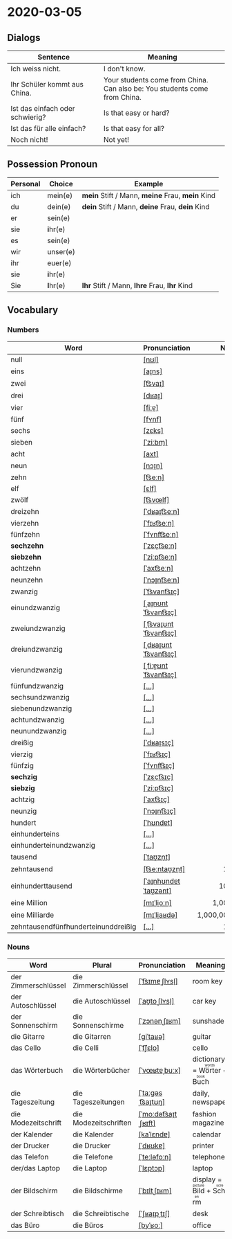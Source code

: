 # 2020-03-05

## Dialogs

| Sentence                        | Meaning                                                      |
| ------------------------------- | ------------------------------------------------------------ |
| Ich weiss nicht.                | I don't know.                                                |
| Ihr Schüler kommt aus China.    | Your students come from China.<br />Can also be: You students come from China. |
| Ist das einfach oder schwierig? | Is that easy or hard?                                        |
| Ist das für alle einfach?       | Is that easy for all?                                        |
| Noch nicht!                     | Not yet!                                                     |

## Possession Pronoun

| Personal | Choice     | Example                                              |
| -------- | ---------- | ---------------------------------------------------- |
| ich      | mein(e)    | **mein** Stift / Mann, **meine** Frau, **mein** Kind |
| du       | dein(e)    | **dein** Stift / Mann, **deine** Frau, **dein** Kind |
| er       | sein(e)    |                                                      |
| sie      | **i**hr(e) |                                                      |
| es       | sein(e)    |                                                      |
| wir      | unser(e)   |                                                      |
| ihr      | euer(e)    |                                                      |
| sie      | **i**hr(e) |                                                      |
| Sie      | **I**hr(e) | **Ihr** Stift / Mann, **Ihre** Frau, **Ihr** Kind    |

## Vocabulary

### Numbers

| Word                                | Pronunciation                                                |        Number |
| ----------------------------------- | ------------------------------------------------------------ | ------------: |
| null                                | [[nʊl]](https://cdn.duden.de/_media_/audio/ID4173911_195019401.mp3) |             0 |
| eins                                | [[aɪ̯ns]](https://cdn.duden.de/_media_/audio/ID4110550_344112529.mp3) |             1 |
| zwei                                | [[t͡svaɪ̯]](https://cdn.duden.de/_media_/audio/ID4115217_127924941.mp3) |             2 |
| drei                                | [[dʁaɪ̯]](https://cdn.duden.de/_media_/audio/ID4111414_101312266.mp3) |             3 |
| vier                                | [[fiːɐ̯]](https://cdn.duden.de/_media_/audio/ID4109083_141481043.mp3) |             4 |
| fünf                                | [[fʏnf]](https://cdn.duden.de/_media_/audio/ID4106886_502614935.mp3) |             5 |
| sechs                               | [[zɛks]](https://cdn.duden.de/_media_/audio/ID4106490_161577247.mp3) |             6 |
| sieben                              | [[ˈziːbm̩]](https://cdn.duden.de/_media_/audio/ID4109274_285376681.mp3) |             7 |
| acht                                | [[axt]](https://cdn.duden.de/_media_/audio/ID4109119_303027453.mp3) |             8 |
| neun                                | [[nɔɪ̯n]](https://cdn.duden.de/_media_/audio/ID4110239_268612089.mp3) |             9 |
| zehn                                | [[t͡seːn]](https://cdn.duden.de/_media_/audio/ID4110750_123613275.mp3) |            10 |
| elf                                 | [[ɛlf]](https://cdn.duden.de/_media_/audio/ID4139383_387497936.mp3) |            11 |
| zwölf                               | [[t͡svœlf]](https://cdn.duden.de/_media_/audio/ID4119295_344685787.mp3) |            12 |
| dreizehn                            | [[ˈdʁaɪ̯t͡seːn]](https://cdn.duden.de/_media_/audio/ID4137086_116286710.mp3) |            13 |
| vierzehn                            | [[ˈfɪʁt͡seːn]](https://cdn.duden.de/_media_/audio/ID4106777_231383551.mp3) |            14 |
| fünfzehn                            | [[ˈfʏnft͡seːn]](https://upload.wikimedia.org/wikipedia/commons/8/87/De-f%C3%BCnfzehn.ogg) |            15 |
| **sechzehn**                        | [[ˈzɛçt͡seːn]](https://cdn.duden.de/_media_/audio/ID4113740_24587710.mp3) |            16 |
| **siebzehn**                        | [[ˈziːpt͡seːn]](https://upload.wikimedia.org/wikipedia/commons/e/ed/De-siebzehn.ogg) |            17 |
| achtzehn                            | [[ˈaxt͡seːn]](https://upload.wikimedia.org/wikipedia/commons/e/ef/De-achtzehn.ogg) |            18 |
| neunzehn                            | [[ˈnɔɪ̯nt͡seːn]](https://upload.wikimedia.org/wikipedia/commons/0/0a/De-neunzehn.ogg) |            19 |
| zwanzig                             | [[ˈt͡svant͡sɪç]](https://cdn.duden.de/_media_/audio/ID4134754_379376548.mp3) |            20 |
| einundzwanzig                       | [[ˌaɪ̯nʊntˈt͡svant͡sɪç]](https://upload.wikimedia.org/wikipedia/commons/6/63/De-einundzwanzig.ogg) |            21 |
| zweiundzwanzig                      | [[ˌt͡svaɪ̯ʊntˈt͡svant͡sɪç]](https://upload.wikimedia.org/wikipedia/commons/b/b8/De-zweiundzwanzig.ogg) |            22 |
| dreiundzwanzig                      | [[ˌdʁaɪ̯ʊntˈt͡svant͡sɪç]](https://upload.wikimedia.org/wikipedia/commons/f/fa/De-dreiundzwanzig.ogg) |            23 |
| vierundzwanzig                      | [[ˌfiːɐ̯ʊntˈt͡svant͡sɪç]](https://upload.wikimedia.org/wikipedia/commons/1/15/De-vierundzwanzig.ogg) |            24 |
| fünfundzwanzig                      | [[…]](https://soundoftext.nyc3.digitaloceanspaces.com/3fd1ce10-f79d-11e7-b289-2f4fa9c8406d.mp3) |            25 |
| sechsundzwanzig                     | [[…]](https://soundoftext.nyc3.digitaloceanspaces.com/47eab620-f79d-11e7-b289-2f4fa9c8406d.mp3) |            26 |
| siebenundzwanzig                    | [[…]](https://soundoftext.nyc3.digitaloceanspaces.com/4ee5d220-f79d-11e7-b289-2f4fa9c8406d.mp3) |            27 |
| achtundzwanzig                      | [[…]](https://soundoftext.nyc3.digitaloceanspaces.com/53ac81f0-f79d-11e7-b289-2f4fa9c8406d.mp3) |            28 |
| neunundzwanzig                      | [[…]](https://soundoftext.nyc3.digitaloceanspaces.com/58b62e30-f79d-11e7-b289-2f4fa9c8406d.mp3) |            29 |
| dreißig                             | [[ˈdʁaɪ̯sɪç]](https://cdn.duden.de/_media_/audio/ID4112333_204022493.mp3) |            30 |
| vierzig                             | [[ˈfɪʁt͡sɪç]](https://cdn.duden.de/_media_/audio/ID4111701_11066238.mp3) |            40 |
| fünfzig                             | [[ˈfʏnft͡sɪç]](https://cdn.duden.de/_media_/audio/ID6286421_470262616.mp3) |            50 |
| **sechzig**                         | [[ˈzɛçt͡sɪç]](https://cdn.duden.de/_media_/audio/ID4113518_450420026.mp3) |            60 |
| **siebzig**                         | [[ˈziːpt͡sɪç]](https://cdn.duden.de/_media_/audio/ID4111674_442700446.mp3) |            70 |
| achtzig                             | [[ˈaxt͡sɪç]](https://cdn.duden.de/_media_/audio/ID4110330_481931084.mp3) |            80 |
| neunzig                             | [[ˈnɔɪ̯nt͡sɪç]](https://cdn.duden.de/_media_/audio/ID4116275_242842897.mp3) |            90 |
| hundert                             | [[ˈhʊndɐt]](https://cdn.duden.de/_media_/audio/ID4112136_193338915.mp3) |           100 |
| einhunderteins                      | [[…]](https://upload.wikimedia.org/wikipedia/commons/1/17/De-einhunderteins.ogg) |           101 |
| einhunderteinundzwanzig             | [[…]](https://soundoftext.nyc3.digitaloceanspaces.com/1e6c56f0-5f15-11ea-a916-9d0df1ae6773.mp3) |           121 |
| tausend                             | [[ˈtaʊ̯zn̩t]](https://cdn.duden.de/_media_/audio/ID4110309_227764237.mp3) |         1,000 |
| zehntausend                         | [[t͡seːntaʊ̯zn̩t]](https://sounds.pons.com/audio_tts/de/Tdeen726072) |        10,000 |
| einhunderttausend                   | [[ˈaɪ̯nhʊndɐtˈtaʊ̯zənt]](https://upload.wikimedia.org/wikipedia/commons/d/db/De-einhunderttausend.ogg) |       100,000 |
| eine Million                        | [[mɪˈli̯oːn]](https://cdn.duden.de/_media_/audio/ID4520693_103100655.mp3) |     1,000,000 |
| eine Milliarde                      | [[mɪˈli̯aʁdə]](https://cdn.duden.de/_media_/audio/ID4107833_322381313.mp3) | 1,000,000,000 |
| zehntausendfünfhunderteinunddreißig | [[...]](https://soundoftext.nyc3.digitaloceanspaces.com/1e6c56f0-5f15-11ea-a916-9d0df1ae6773.mp3) |        10,531 |

### Nouns

| Word                | Plural                | Pronunciation                                                | Meaning                                                      |
| ------------------- | --------------------- | ------------------------------------------------------------ | ------------------------------------------------------------ |
| der Zimmerschlüssel | die Zimmerschlüssel   | [[ˈt͡sɪmɐˌʃlʏsl̩]](https://upload.wikimedia.org/wikipedia/commons/b/b1/De-Zimmerschl%C3%BCssel.ogg) | room key                                                     |
| der Autoschlüssel   | die Autoschlüssel     | [[ˈaʊ̯toˌʃlʏsl̩]](https://upload.wikimedia.org/wikipedia/commons/6/67/De-Autoschl%C3%BCssel.ogg) | car key                                                      |
| der Sonnenschirm    | die Sonnenschirme     | [[ˈzɔnənˌʃɪʁm]](https://upload.wikimedia.org/wikipedia/commons/b/bb/De-Sonnenschirm.ogg) | sunshade                                                     |
| die Gitarre         | die Gitarren          | [[ɡiˈtaʁə]](https://cdn.duden.de/_media_/audio/ID4110296_300517409.mp3) | guitar                                                       |
| das Cello           | die Celli             | [[ˈt͡ʃɛlo]](https://cdn.duden.de/_media_/audio/ID4107478_96910555.mp3) | cello                                                        |
| das Wörterbuch      | die Wörterbücher      | [[ˈvœʁtɐˌbuːx]](https://cdn.duden.de/_media_/audio/ID4120518_291392258.mp3) | dictionary = <ruby>Wörter<rt>words</rt></ruby> + <ruby>Buch<rt>book</rt></ruby> |
| die Tageszeitung    | die Tageszeitungen    | [[ˈtaːɡəsˌt͡saɪ̯tʊŋ]](https://cdn.duden.de/_media_/audio/ID4114882_333999806.mp3) | daily, newspaper                                             |
| die Modezeitschrift | die Modezeitschriften | [[ˈmoːdət͡saɪ̯tˌʃʁɪft]](https://sounds.pons.com/sounds/6/de/dd/dd75e3b298877ca43969ef796f8db9cb.8.90.mp3) | fashion magazine                                             |
| der Kalender        | die Kalender          | [[kaˈlɛndɐ]](https://cdn.duden.de/_media_/audio/ID4116117_181416645.mp3) | calendar                                                     |
| der Drucker         | die Drucker           | [[ˈdʁʊkɐ]](https://cdn.duden.de/_media_/audio/ID4112206_186142150.mp3) | printer                                                      |
| das Telefon         | die Telefone          | [[ˈteːləfoːn]](https://cdn.duden.de/_media_/audio/ID4109631_148725803.mp3) | telephone                                                    |
| der/das Laptop      | die Laptop            | [[ˈlɛptɔp]](https://cdn.duden.de/_media_/audio/ID4111166_225691576.mp3) | laptop                                                       |
| der Bildschirm      | die Bildschirme       | [[ˈbɪltˌʃɪʁm]](https://cdn.duden.de/_media_/audio/ID4107031_279594150.mp3) | display = <ruby>Bild<rt>picture</rt></ruby> + <ruby>Schirm<rt>screen</rt></ruby> |
| der Schreibtisch    | die Schreibtische     | [[ˈʃʁaɪ̯pˌtɪʃ]](https://cdn.duden.de/_media_/audio/ID4116222_27440411.mp3) | desk                                                         |
| das Büro            | die Büros             | [[byˈʁoː]](https://upload.wikimedia.org/wikipedia/commons/e/ef/De-B%C3%BCro.ogg) | office                                                       |